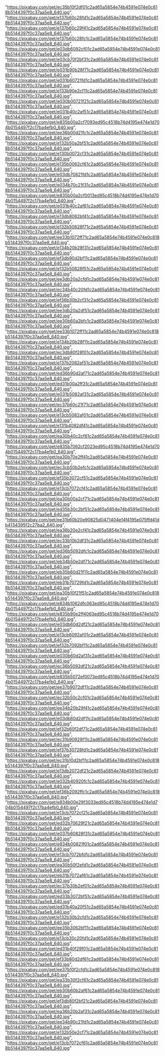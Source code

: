 "https://pixabay.com/get/ec35b10f2df01c2ad65a5854e74b4591e074e0c818b5144397f0c37aa5e8_640.jpg", "https://pixabay.com/get/e137b60c28fd1c2ad65a5854e74b4591e074e0c818b5144397f0c37aa5e8_640.jpg", "https://pixabay.com/get/e137b60c29f41c2ad65a5854e74b4591e074e0c818b5144397f0c37aa5e8_640.jpg", "https://pixabay.com/get/e137b60c28fc1c2ad65a5854e74b4591e074e0c818b5144397f0c37aa5e8_640.jpg", "https://pixabay.com/get/e03db6092cf01c2ad65a5854e74b4591e074e0c818b5144397f0c37aa5e8_640.jpg", "https://pixabay.com/get/e03cb70f2bf31c2ad65a5854e74b4591e074e0c818b5144397f0c37aa5e8_640.jpg", "https://pixabay.com/get/e031b90b28f71c2ad65a5854e74b4591e074e0c818b5144397f0c37aa5e8_640.jpg", "https://pixabay.com/get/e031b60721fd1c2ad65a5854e74b4591e074e0c818b5144397f0c37aa5e8_640.jpg", "https://pixabay.com/get/e133b90e2cf11c2ad65a5854e74b4591e074e0c818b5144397f0c37aa5e8_640.jpg", "https://pixabay.com/get/e030b00721f21c2ad65a5854e74b4591e074e0c818b5144397f0c37aa5e8_640.jpg", "https://pixabay.com/get/e031b40c2af51c2ad65a5854e74b4591e074e0c818b5144397f0c37aa5e8_640.jpg", "https://pixabay.com/get/e835b00a2cf7093ed95c4518b74d4195e474e1d704b0154497f2c17ba4efb0_640.jpg", "https://pixabay.com/get/ee36b00d21fc1c2ad65a5854e74b4591e074e0c818b5144397f0c37aa5e8_640.jpg", "https://pixabay.com/get/e132b50a2bf51c2ad65a5854e74b4591e074e0c818b5144397f0c37aa5e8_640.jpg", "https://pixabay.com/get/e130b0072cf31c2ad65a5854e74b4591e074e0c818b5144397f0c37aa5e8_640.jpg", "https://pixabay.com/get/e135b0062cf61c2ad65a5854e74b4591e074e0c818b5144397f0c37aa5e8_640.jpg", "https://pixabay.com/get/e03db70821fd1c2ad65a5854e74b4591e074e0c818b5144397f0c37aa5e8_640.jpg", "https://pixabay.com/get/e034b70c21f31c2ad65a5854e74b4591e074e0c818b5144397f0c37aa5e8_640.jpg", "https://pixabay.com/get/e835b00a2cf0013ed95c4518b74d4195e474e1d704b0154497f2c17ba4efb0_640.jpg", "https://pixabay.com/get/e031b40c2af61c2ad65a5854e74b4591e074e0c818b5144397f0c37aa5e8_640.jpg", "https://pixabay.com/get/e13db8062bf41c2ad65a5854e74b4591e074e0c818b5144397f0c37aa5e8_640.jpg", "https://pixabay.com/get/e132b50828f71c2ad65a5854e74b4591e074e0c818b5144397f0c37aa5e8_640.jpg", "https://pixabay.com/get/ee33b1072ff71c2ad65a5854e74b4591e074e0c818b5144397f0c37aa5e8_640.jpg", "https://pixabay.com/get/e134b20b28f31c2ad65a5854e74b4591e074e0c818b5144397f0c37aa5e8_640.jpg", "https://pixabay.com/get/ef3db90d2bf11c2ad65a5854e74b4591e074e0c818b5144397f0c37aa5e8_640.jpg", "https://pixabay.com/get/e132b50828f51c2ad65a5854e74b4591e074e0c818b5144397f0c37aa5e8_640.jpg", "https://pixabay.com/get/ee3db20a2cfd1c2ad65a5854e74b4591e074e0c818b5144397f0c37aa5e8_640.jpg", "https://pixabay.com/get/ec34b40c20fd1c2ad65a5854e74b4591e074e0c818b5144397f0c37aa5e8_640.jpg", "https://pixabay.com/get/ef36b30b2cf31c2ad65a5854e74b4591e074e0c818b5144397f0c37aa5e8_640.jpg", "https://pixabay.com/get/ee3db20a2df51c2ad65a5854e74b4591e074e0c818b5144397f0c37aa5e8_640.jpg", "https://pixabay.com/get/ee30b60a2bfc1c2ad65a5854e74b4591e074e0c818b5144397f0c37aa5e8_640.jpg", "https://pixabay.com/get/ee33b1072ff11c2ad65a5854e74b4591e074e0c818b5144397f0c37aa5e8_640.jpg", "https://pixabay.com/get/e134b20b28f11c2ad65a5854e74b4591e074e0c818b5144397f0c37aa5e8_640.jpg", "https://pixabay.com/get/ec3db80f28f01c2ad65a5854e74b4591e074e0c818b5144397f0c37aa5e8_640.jpg", "https://pixabay.com/get/e137b2082af51c2ad65a5854e74b4591e074e0c818b5144397f0c37aa5e8_640.jpg", "https://pixabay.com/get/ed36b90d2af71c2ad65a5854e74b4591e074e0c818b5144397f0c37aa5e8_640.jpg", "https://pixabay.com/get/ed31b00a2ff31c2ad65a5854e74b4591e074e0c818b5144397f0c37aa5e8_640.jpg", "https://pixabay.com/get/e031b5082af31c2ad65a5854e74b4591e074e0c818b5144397f0c37aa5e8_640.jpg", "https://pixabay.com/get/ec37b60c21f71c2ad65a5854e74b4591e074e0c818b5144397f0c37aa5e8_640.jpg", "https://pixabay.com/get/e13cb5082af01c2ad65a5854e74b4591e074e0c818b5144397f0c37aa5e8_640.jpg", "https://pixabay.com/get/e131b4082df41c2ad65a5854e74b4591e074e0c818b5144397f0c37aa5e8_640.jpg", "https://pixabay.com/get/ea30b40c2cf61c2ad65a5854e74b4591e074e0c818b5144397f0c37aa5e8_640.jpg", "https://pixabay.com/get/e835b7062cf2023ed95c4518b74d4195e474e1d704b0154497f2c17ba4efb0_640.jpg", "https://pixabay.com/get/ea30b70e2ff41c2ad65a5854e74b4591e074e0c818b5144397f0c37aa5e8_640.jpg", "https://pixabay.com/get/ec3cb50b2efc1c2ad65a5854e74b4591e074e0c818b5144397f0c37aa5e8_640.jpg", "https://pixabay.com/get/ef35b3072cf51c2ad65a5854e74b4591e074e0c818b5144397f0c37aa5e8_640.jpg", "https://pixabay.com/get/e13cb7072cf41c2ad65a5854e74b4591e074e0c818b5144397f0c37aa5e8_640.jpg", "https://pixabay.com/get/ea30b00a2cf71c2ad65a5854e74b4591e074e0c818b5144397f0c37aa5e8_640.jpg", "https://pixabay.com/get/ed35b30c2bf51c2ad65a5854e74b4591e074e0c818b5144397f0c37aa5e8_640.jpg", "https://pixabay.com/get/ee31b60b20e90825d0471404e14f4195e075ffd41db4134395f2c27ba2_640.jpg", "https://pixabay.com/get/ea36b20e2cf41c2ad65a5854e74b4591e074e0c818b5144397f0c37aa5e8_640.jpg", "https://pixabay.com/get/ec33b10b2df31c2ad65a5854e74b4591e074e0c818b5144397f0c37aa5e8_640.jpg", "https://pixabay.com/get/ed36b5092dfc1c2ad65a5854e74b4591e074e0c818b5144397f0c37aa5e8_640.jpg", "https://pixabay.com/get/eb34b50e2df71c2ad65a5854e74b4591e074e0c818b5144397f0c37aa5e8_640.jpg", "https://pixabay.com/get/eb35b60d21f11c2ad65a5854e74b4591e074e0c818b5144397f0c37aa5e8_640.jpg", "https://pixabay.com/get/eb31b70729fd1c2ad65a5854e74b4591e074e0c818b5144397f0c37aa5e8_640.jpg", "https://pixabay.com/get/ea30b10f21f51c2ad65a5854e74b4591e074e0c818b5144397f0c37aa5e8_640.jpg", "https://pixabay.com/get/e834b1062dfc063ed95c4518b74d4195e474e1d704b0154497f2c17ba4efb0_640.jpg", "https://pixabay.com/get/e835b90e2ff4063ed95c4518b74d4195e474e1d704b0154497f2c17ba4efb0_640.jpg", "https://pixabay.com/get/e03db60d2df21c2ad65a5854e74b4591e074e0c818b5144397f0c37aa5e8_640.jpg", "https://pixabay.com/get/e13cb6092af01c2ad65a5854e74b4591e074e0c818b5144397f0c37aa5e8_640.jpg", "https://pixabay.com/get/ef32b7092bf11c2ad65a5854e74b4591e074e0c818b5144397f0c37aa5e8_640.jpg", "https://pixabay.com/get/e030b60d2af31c2ad65a5854e74b4591e074e0c818b5144397f0c37aa5e8_640.jpg", "https://pixabay.com/get/ec36b5092df21c2ad65a5854e74b4591e074e0c818b5144397f0c37aa5e8_640.jpg", "https://pixabay.com/get/e835b5072ef0073ed95c4518b74d4195e474e1d704b0154497f2c17ba4efb0_640.jpg", "https://pixabay.com/get/ee37b9072df11c2ad65a5854e74b4591e074e0c818b5144397f0c37aa5e8_640.jpg", "https://pixabay.com/get/ec32b50c2cf01c2ad65a5854e74b4591e074e0c818b5144397f0c37aa5e8_640.jpg", "https://pixabay.com/get/ee34b20b29f41c2ad65a5854e74b4591e074e0c818b5144397f0c37aa5e8_640.jpg", "https://pixabay.com/get/e03db60d2df11c2ad65a5854e74b4591e074e0c818b5144397f0c37aa5e8_640.jpg", "https://pixabay.com/get/ef32b60f2df71c2ad65a5854e74b4591e074e0c818b5144397f0c37aa5e8_640.jpg", "https://pixabay.com/get/ec31b90929f11c2ad65a5854e74b4591e074e0c818b5144397f0c37aa5e8_640.jpg", "https://pixabay.com/get/ef37b30728fd1c2ad65a5854e74b4591e074e0c818b5144397f0c37aa5e8_640.jpg", "https://pixabay.com/get/ec31b10d2bf11c2ad65a5854e74b4591e074e0c818b5144397f0c37aa5e8_640.jpg", "https://pixabay.com/get/e13db2072df21c2ad65a5854e74b4591e074e0c818b5144397f0c37aa5e8_640.jpg", "https://pixabay.com/get/e032b40920fc1c2ad65a5854e74b4591e074e0c818b5144397f0c37aa5e8_640.jpg", "https://pixabay.com/get/ef36b2092ffc1c2ad65a5854e74b4591e074e0c818b5144397f0c37aa5e8_640.jpg", "https://pixabay.com/get/e834b00e29f3033ed95c4518b74d4195e474e1d704b0154497f2c17ba4efb0_640.jpg", "https://pixabay.com/get/e13cb7072cf21c2ad65a5854e74b4591e074e0c818b5144397f0c37aa5e8_640.jpg", "https://pixabay.com/get/ed32b70629f21c2ad65a5854e74b4591e074e0c818b5144397f0c37aa5e8_640.jpg", "https://pixabay.com/get/e037b60828f31c2ad65a5854e74b4591e074e0c818b5144397f0c37aa5e8_640.jpg", "https://pixabay.com/get/e834b00821f01c2ad65a5854e74b4591e074e0c818b5144397f0c37aa5e8_640.jpg", "https://pixabay.com/get/e13cb7072bfd1c2ad65a5854e74b4591e074e0c818b5144397f0c37aa5e8_640.jpg", "https://pixabay.com/get/ea30b50f2efd1c2ad65a5854e74b4591e074e0c818b5144397f0c37aa5e8_640.jpg", "https://pixabay.com/get/eb31b7072af61c2ad65a5854e74b4591e074e0c818b5144397f0c37aa5e8_640.jpg", "https://pixabay.com/get/ec37b30b2ef01c2ad65a5854e74b4591e074e0c818b5144397f0c37aa5e8_640.jpg", "https://pixabay.com/get/ed33b3072bf51c2ad65a5854e74b4591e074e0c818b5144397f0c37aa5e8_640.jpg", "https://pixabay.com/get/ed31b40a20f51c2ad65a5854e74b4591e074e0c818b5144397f0c37aa5e8_640.jpg", "https://pixabay.com/get/e132b30b2cfd1c2ad65a5854e74b4591e074e0c818b5144397f0c37aa5e8_640.jpg", "https://pixabay.com/get/ee35b3062bf11c2ad65a5854e74b4591e074e0c818b5144397f0c37aa5e8_640.jpg", "https://pixabay.com/get/e13cb30c20fd1c2ad65a5854e74b4591e074e0c818b5144397f0c37aa5e8_640.jpg", "https://pixabay.com/get/ed31b40f29f01c2ad65a5854e74b4591e074e0c818b5144397f0c37aa5e8_640.jpg", "https://pixabay.com/get/ef33b80d2df61c2ad65a5854e74b4591e074e0c818b5144397f0c37aa5e8_640.jpg", "https://pixabay.com/get/ee37b10f2cfd1c2ad65a5854e74b4591e074e0c818b5144397f0c37aa5e8_640.jpg", "https://pixabay.com/get/ea33b30f2cf61c2ad65a5854e74b4591e074e0c818b5144397f0c37aa5e8_640.jpg", "https://pixabay.com/get/eb30b60b2af61c2ad65a5854e74b4591e074e0c818b5144397f0c37aa5e8_640.jpg", "https://pixabay.com/get/ef3db80f2bf21c2ad65a5854e74b4591e074e0c818b5144397f0c37aa5e8_640.jpg", "https://pixabay.com/get/ea36b20b2af31c2ad65a5854e74b4591e074e0c818b5144397f0c37aa5e8_640.jpg", "https://pixabay.com/get/ee34b90c21fd1c2ad65a5854e74b4591e074e0c818b5144397f0c37aa5e8_640.jpg", "https://pixabay.com/get/e132b50e2cf71c2ad65a5854e74b4591e074e0c818b5144397f0c37aa5e8_640.jpg", "https://pixabay.com/get/e13cb7072cf61c2ad65a5854e74b4591e074e0c818b5144397f0c37aa5e8_640.jpg"
